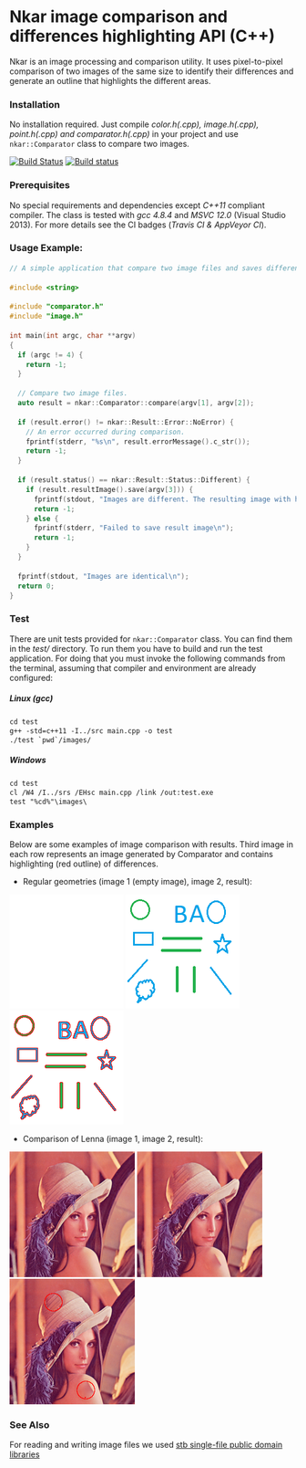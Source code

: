 # Nkar image comparison and differences highlighting API (C++)
Nkar is an image processing and comparison utility. It uses pixel-to-pixel comparison of two images of the same size to identify their differences and generate an outline that highlights the different areas.

### Installation

No installation required. Just compile *color.h(.cpp), image.h(.cpp), point.h(.cpp) and comparator.h(.cpp)* in your project and use `nkar::Comparator` class to compare two images.

[![Build Status](https://travis-ci.org/vahancho/nkar.svg?branch=master)](https://travis-ci.org/vahancho/nkar)
[![Build status](https://ci.appveyor.com/api/projects/status/gh9v3ynrm1dt1w7t/branch/master?svg=true)](https://ci.appveyor.com/project/vahancho/nkar/branch/master)

### Prerequisites

No special requirements and dependencies except *C++11* compliant compiler. The class is tested with *gcc 4.8.4* and *MSVC 12.0* (Visual Studio 2013).
For more details see the CI badges (*Travis CI & AppVeyor CI*).

### Usage Example:

```cpp
// A simple application that compare two image files and saves differences in a third one.

#include <string>

#include "comparator.h"
#include "image.h"

int main(int argc, char **argv)
{
  if (argc != 4) {
    return -1;
  }

  // Compare two image files.
  auto result = nkar::Comparator::compare(argv[1], argv[2]);

  if (result.error() != nkar::Result::Error::NoError) {
    // An error occurred during comparison.
    fprintf(stderr, "%s\n", result.errorMessage().c_str());
    return -1;
  }

  if (result.status() == nkar::Result::Status::Different) {
    if (result.resultImage().save(argv[3])) {
      fprintf(stdout, "Images are different. The resulting image with highlighting is saved.\n");
      return -1;
    } else {
      fprintf(stderr, "Failed to save result image\n");
      return -1;
    }
  }

  fprintf(stdout, "Images are identical\n");
  return 0;
}
```

### Test

There are unit tests provided for `nkar::Comparator` class. You can find them in the *test/* directory.
To run them you have to build and run the test application. For doing that you must invoke the following
commands from the terminal, assuming that compiler and environment are already configured:

##### Linux (gcc)
```
cd test
g++ -std=c++11 -I../src main.cpp -o test
./test `pwd`/images/
```

##### Windows
```
cd test
cl /W4 /I../srs /EHsc main.cpp /link /out:test.exe
test "%cd%"\images\
```

### Examples

Below are some examples of image comparison with results. Third image in each row represents an image generated by Comparator and contains highlighting (red outline) of differences.

* Regular geometries (image 1 (empty image), image 2, result):


![alt text](./test/images/empty.png "Image 1") ![alt text](./test/images/13.png "Image 2") ![alt text](./test/images/13_result.png "Result")

* Comparison of Lenna (image 1, image 2, result):

![alt text](./test/images/lenna.png "Image 1") ![alt text](./test/images/lenna_changed.png "Image 2") ![alt text](./test/images/lenna_result.png "Result")

### See Also

For reading and writing image files we used [stb single-file public domain libraries](https://github.com/nothings/stb)